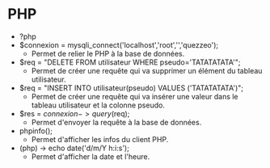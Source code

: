 # PHP  
- ?php  
- $connexion = mysqli_connect('localhost','root','','quezzeo'); 
    - Permet de relier le PHP à la base de données.
- $req = "DELETE FROM utilisateur WHERE pseudo='TATATATATA'";
    - Permet de créer une requête qui va supprimer un élément du tableau utilisateur.
- $req = "INSERT INTO utilisateur(pseudo) VALUES ('TATATATATA')";
    - Permet de créer une requête qui va insérer une valeur dans le tableau utilisateur et la colonne pseudo.
- $res = $connexion->query($req);
    - Permet d'envoyer la requête à la base de données.
- phpinfo();
    - Permet d'afficher les infos du client PHP.
- (php) -> echo date('d/m/Y h:i:s');
    - Permet d'afficher la date et l'heure.